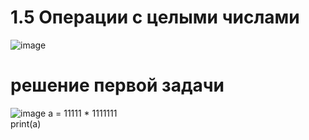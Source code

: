# 1.5 Операции с целыми числами
![image](https://user-images.githubusercontent.com/97594164/160147419-f38db835-66e5-4cfe-9478-e925067a3792.png)
# решение первой задачи 
![image](https://user-images.githubusercontent.com/97594164/160147947-a1c34f40-a12f-4ffb-9d8d-fa7a29e05f2f.png)
a = 11111 * 1111111 <br>
print(a)

